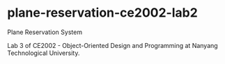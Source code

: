 # plane-reservation-ce2002-lab2
Plane Reservation System

Lab 3 of CE2002 - Object-Oriented Design and Programming at Nanyang Technological University.
